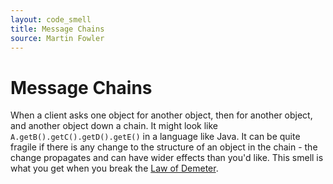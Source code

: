 ```yaml
---
layout: code_smell
title: Message Chains
source: Martin Fowler
---
```


# Message Chains
When a client asks one object for another object, then for another object, and another object down a chain. It might look like `A.getB().getC().getD().getE()` in a language like Java. It can be quite fragile if there is any change to the structure of an object in the chain - the change propagates and can have wider effects than you'd like. This smell is what you get when you break the [Law of Demeter](https://en.wikipedia.org/wiki/Law_of_Demeter).
